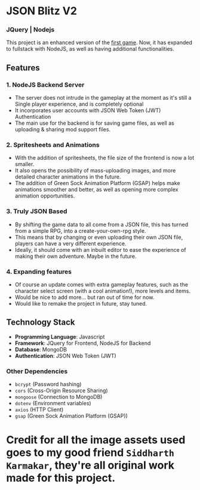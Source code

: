 # JSON Blitz V2
### JQuery | Nodejs

This project is an enhanced version of the [first game](https://github.com/Ernest-Low/ga-json-blitz). Now, it has expanded to fullstack with NodeJS, as well as having additional functionalities.

## Features

### **1. NodeJS Backend Server**
- The server does not intrude in the gameplay at the moment as it's still a Single player experience, and is completely optional
- It incorporates user accounts with JSON Web Token (JWT) Authentication
- The main use for the backend is for saving game files, as well as uploading & sharing mod support files.

### **2. Spritesheets and Animations**
- With the addition of spritesheets, the file size of the frontend is now a lot smaller.
- It also opens the possibility of mass-uploading images, and more detailed character animations in the future.
- The addition of Green Sock Animation Platform (GSAP) helps make animations smoother and better, as well as opening more complex animation opportunities.

### **3. Truly JSON Based**
- By shifting the game data to all come from a JSON file, this has turned from a simple RPG, into a create-your-own-rpg style.
- This means that by changing or even uploading their own JSON file, players can have a very different experience.
- Ideally, it should come with an inbuilt editor to ease the experience of making their own adventure. Maybe in the future.

### **4. Expanding features**
- Of course an update comes with extra gameplay features, such as the character select screen (with a cool animation!), more levels and items.
- Would be nice to add more... but ran out of time for now.
- Would like to remake the project in future, stay tuned.

## Technology Stack
- **Programming Language**: Javascript
- **Framework**: JQuery for Frontend, NodeJS for Backend
- **Database**: MongoDB
- **Authentication**: JSON Web Token (JWT)

### Other Dependencies
- `bcrypt` (Password hashing)
- `cors` (Cross-Origin Resource Sharing)
- `mongoose` (Connection to MongoDB)
- `dotenv` (Environment variables)
- `axios` (HTTP Client)
- `gsap` (Green Sock Animation Platform (GSAP))

# Credit for all the image assets used goes to my good friend `Siddharth Karmakar`, they're all original work made for this project.
